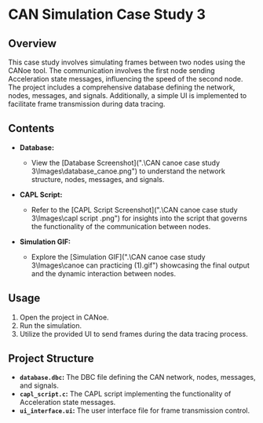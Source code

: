 # CAN Simulation Case Study 3

## Overview

This case study involves simulating frames between two nodes using the CANoe tool. The communication involves the first node sending Acceleration state messages, influencing the speed of the second node. The project includes a comprehensive database defining the network, nodes, messages, and signals. Additionally, a simple UI is implemented to facilitate frame transmission during data tracing.

## Contents

- **Database:**
  - View the [Database Screenshot](".\CAN canoe case study 3\Images\database_canoe.png") to understand the network structure, nodes, messages, and signals.

- **CAPL Script:**
  - Refer to the [CAPL Script Screenshot](".\CAN canoe case study 3\Images\capl script .png") for insights into the script that governs the functionality of the communication between nodes.

- **Simulation GIF:**
  - Explore the [Simulation GIF](".\CAN canoe case study 3\Images\canoe can practicing  (1).gif") showcasing the final output and the dynamic interaction between nodes.

## Usage

1. Open the project in CANoe.
2. Run the simulation.
3. Utilize the provided UI to send frames during the data tracing process.

## Project Structure

- **`database.dbc`:** The DBC file defining the CAN network, nodes, messages, and signals.
- **`capl_script.c`:** The CAPL script implementing the functionality of Acceleration state messages.
- **`ui_interface.ui`:** The user interface file for frame transmission control.




